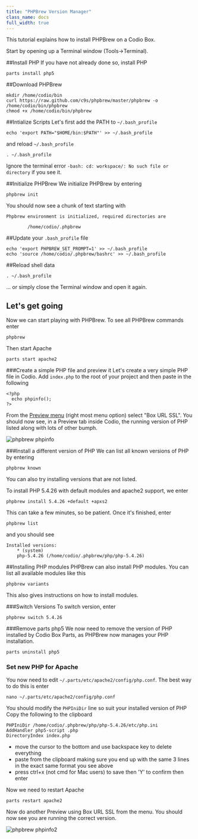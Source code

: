 ```yaml
---
title: "PHPBrew Version Manager"
class_name: docs
full_width: true
---
```


This tutorial explains how to install PHPBrew on a Codio Box. 

Start by opening up a Terminal window (Tools->Terminal).

##Install PHP
If you have not already done so, install PHP

	parts install php5

##Download PHPBrew

	mkdir /home/codio/bin
	curl https://raw.github.com/c9s/phpbrew/master/phpbrew -o /home/codio/bin/phpbrew
	chmod +x /home/codio/bin/phpbrew

##Intialize Scripts
Let's first add the PATH to `~/.bash_profile` 

	echo 'export PATH="$HOME/bin:$PATH"' >> ~/.bash_profile

and reload `~/.bash_profile`

```
. ~/.bash_profile
```
Ignore the terminal error `-bash: cd: workspace/: No such file or directory` if you see it.

##Initialize PHPBrew
We initialize PHPBrew by entering

	phpbrew init

You should now see a chunk of text starting with

	Phpbrew environment is initialized, required directories are 

			/home/codio/.phpbrew                                        
                                                                                                                                                                                  
##Update your `.bash_profile` file

	echo 'export PHPBREW_SET_PROMPT=1' >> ~/.bash_profile
    echo 'source /home/codio/.phpbrew/bashrc' >> ~/.bash_profile

##Reload shell data
```
. ~/.bash_profile
```

... or simply close the Terminal window and open it again.

## Let's get going
Now we can start playing with PHPBrew. To see all PHPBrew commands enter

	phpbrew

Then start Apache

	parts start apache2

###Create a simple PHP file and preview it
Let's create a very simple PHP file in Codio. Add `index.php` to the root of your project and then paste in the following

	<?php
	  echo phpinfo();
	?>

From the [Preview menu](/docs/ide/inline-preview/) (right most menu option) select "Box URL SSL". You should now see, in a Preview tab inside Codio, the running version of PHP listed along with lots of other bumph.

![phpbrew phpinfo](/img/docs/phpbrew-phpinfo.png)

###Install a different version of PHP
We can list all known versions of PHP by entering

	phpbrew known

You can also try installing versions that are not listed.


To install PHP 5.4.26 with default modules and apache2 support, we enter

	phpbrew install 5.4.26 +default +apxs2

This can take a few minutes, so be patient. Once it's finished, enter

	phpbrew list

and you should see

	Installed versions:
		* (system)  
		php-5.4.26 (/home/codio/.phpbrew/php/php-5.4.26) 

##Installing PHP modules
PHPBrew can also install PHP modules. You can list all available modules like this

	phpbrew variants

This also gives instructions on how to install modules.

###Switch Versions
To switch version, enter

	phpbrew switch 5.4.26

###Remove parts php5
We now need to remove the version of PHP installed by Codio Box Parts, as PHPBrew now manages your PHP installation.

    parts uninstall php5

### Set new PHP for Apache
You now need to edit `~/.parts/etc/apache2/config/php.conf`. The best way to do this is enter

	nano ~/.parts/etc/apache2/config/php.conf

You should modify the `PHPIniDir` line so suit your installed version of PHP Copy the following to the clipboard

	PHPIniDir /home/codio/.phpbrew/php/php-5.4.26/etc/php.ini
	AddHandler php5-script .php     
	DirectoryIndex index.php

- move the cursor to the bottom and use backspace key to delete everything
- paste from the clipboard making sure you end up with the same 3 lines in the exact same format you see above
- press ctrl+x (not cmd for Mac users) to save then 'Y' to confirm then enter 


Now we need to restart Apache

	parts restart apache2

Now do another Preview using Box URL SSL from the menu. You should now see you are running the correct version.

![phpbrew phpinfo2](/img/docs/phpbrew-phpinfo2.png)



